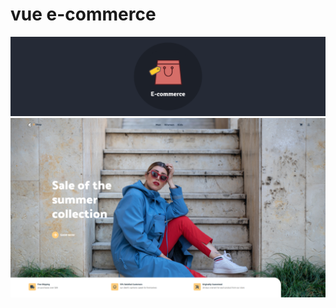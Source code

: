 # vue e-commerce
![產品頁面](https://github.com/destiny5420/vue-eCommerce/blob/develop/page_source/banner.png)
![圖片一](https://github.com/destiny5420/vue-eCommerce/blob/develop/page_source/pic_01.png)

